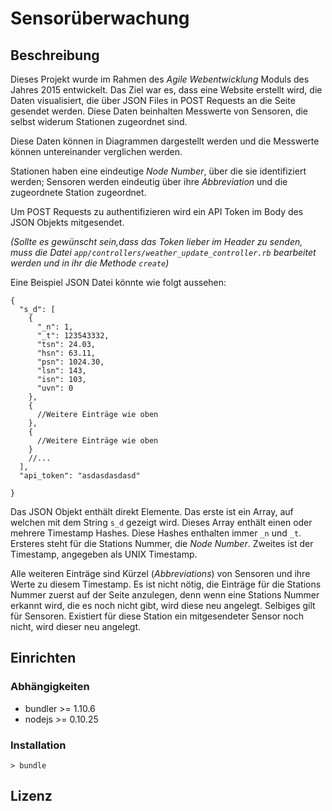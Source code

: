 # Sensorüberwachung

## Beschreibung

Dieses Projekt wurde im Rahmen des *Agile Webentwicklung* Moduls
des Jahres 2015 entwickelt.
Das Ziel war es, dass eine Website erstellt wird, die Daten visualisiert,
die über JSON Files in POST Requests an die Seite gesendet werden.
Diese Daten beinhalten Messwerte von Sensoren, die selbst widerum Stationen
zugeordnet sind.

Diese Daten können in Diagrammen dargestellt werden und die Messwerte können
untereinander verglichen werden.

Stationen haben eine eindeutige *Node Number*, über die sie identifiziert werden;
Sensoren werden eindeutig über ihre *Abbreviation* und die zugeordnete
Station zugeordnet.

Um POST Requests zu authentifizieren wird ein API Token im Body des JSON Objekts
mitgesendet.

*(Sollte es gewünscht sein,dass das Token lieber im Header zu senden, muss die Datei <code>app/controllers/weather_update_controller.rb</code>
bearbeitet werden und in ihr die Methode <code>create</code>)*

Eine Beispiel JSON Datei könnte wie folgt aussehen:

    {
      "s_d": [
        {
          "_n": 1,
          "_t": 123543332,
          "tsn": 24.03,
          "hsn": 63.11,
          "psn": 1024.30,
          "lsn": 143,
          "isn": 103,
          "uvn": 0
        },
        {
          //Weitere Einträge wie oben
        },
        {
          //Weitere Einträge wie oben
        }
        //...
      ],
      "api_token": "asdasdasdasd"
    
    }

Das JSON Objekt enthält direkt Elemente. Das erste ist ein Array, auf welchen
mit dem String <code>s_d</code> gezeigt wird. Dieses Array enthält einen oder mehrere
Timestamp Hashes. Diese Hashes enthalten immer <code>_n</code> und <code>_t</code>.
Ersteres steht für die Stations Nummer, die *Node Number*. Zweites ist der Timestamp, angegeben als
UNIX Timestamp.

Alle weiteren Einträge sind Kürzel (*Abbreviations*) von Sensoren und ihre Werte zu diesem Timestamp.
Es ist nicht nötig, die Einträge für die Stations Nummer zuerst auf der Seite anzulegen, denn wenn
eine Stations Nummer erkannt wird, die es noch nicht gibt, wird diese neu angelegt.
Selbiges gilt für Sensoren. Existiert für diese Station ein mitgesendeter Sensor noch nicht,
wird dieser neu angelegt.

## Einrichten

### Abhängigkeiten
+ bundler >= 1.10.6
+ nodejs >= 0.10.25

### Installation

    > bundle
## Lizenz